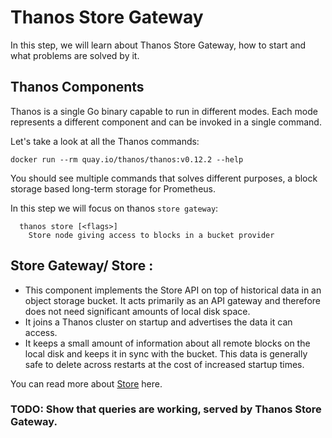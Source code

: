 # Thanos Store Gateway

In this step, we will learn about Thanos Store Gateway, how to start and what problems are solved by it.

## Thanos Components

Thanos is a single Go binary capable to run in different modes. Each mode represents a different component and can be invoked in a single command.

Let's take a look at all the Thanos commands:

```docker run --rm quay.io/thanos/thanos:v0.12.2 --help```

You should see multiple commands that solves different purposes, a block storage based long-term storage for Prometheus.

In this step we will focus on thanos `store gateway`:

```
  thanos store [<flags>]
    Store node giving access to blocks in a bucket provider
```



## Store Gateway/ Store :

* This component implements the Store API on top of historical data in an object storage bucket. It acts primarily as an API gateway and therefore does not need significant amounts of local disk space.
* It joins a Thanos cluster on startup and advertises the data it can access.
* It keeps a small amount of information about all remote blocks on the local disk and keeps it in sync with the bucket.
This data is generally safe to delete across restarts at the cost of increased startup times.


You can read more about [Store](https://thanos.io/components/store.md/) here.

### TODO: Show that queries are working, served by Thanos Store Gateway.